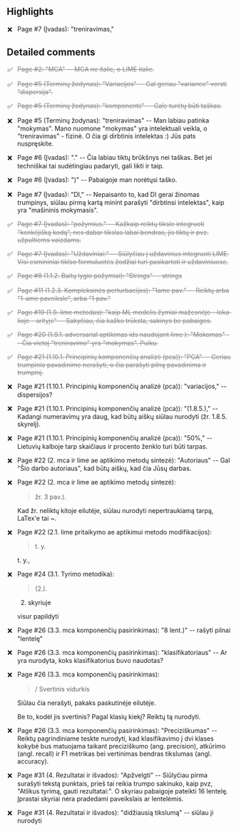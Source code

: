 
<style>
  input[type="checkbox"]::before {
  content: '❌';
  display: inline-block;
  width: 1em;
  height: 1em;
  margin-right: 0.5em;
}

input[type="checkbox"]:checked::before {
  content: '✅';
}

input[type="checkbox"] {
  appearance: none;
  -webkit-appearance: none;
  -moz-appearance: none;
  border: none;
  background: none;
  cursor: pointer;
}

p:has(input[type="checkbox"]:checked){
  text-decoration: line-through;
  color: gray;
}

</style>

## Highlights
 - [ ] Page #7 (Įvadas): "treniravimas,"


## Detailed comments
 - [x] Page #2: "MCA" -- MCA ne italic, o LIME italic.

 - [x] Page #5 (Terminų žodynas): "Variacijos" -- Gal geriau "variance" versti "dispersija". 

 - [x] Page #5 (Terminų žodynas): "komponentė" -- Gale turėtų būti taškas.

 - [ ] Page #5 (Terminų žodynas): "treniravimas" -- Man labiau patinka "mokymas". Mano nuomone "mokymas" yra intelektuali veikla, o "treniravimas" - fizinė. O čia gi dirbtinis intelektas :) Jūs pats nuspręskite.

 - [ ] Page #6 (Įvadas): "." -- Čia labiau tiktų brūkšnys nei taškas. Bet jei techniškai tai sudėtingiau padaryti, gali likti ir taip.

 - [ ] Page #6 (Įvadas): ")" -- Pabaigoje man norėtųsi taško.

 - [ ] Page #7 (Įvadas): "DI," -- Nepaisanto to, kad DI gerai žinomas trumpinys, siūlau pirmą kartą minint parašyti "dirbtinsi intelektas", kaip yra "mašininis mokymasis". 

 - [x] Page #7 (Įvadas): "požymius." -- Kažkaip reiktų tiksle integruoti "kenkėjišką kodą", nes dabar tikslas labai bendras, jis tiktų ir pvz. užpultiems vaizdams.

 - [x] Page #7 (Įvadas): "Uždaviniai:" -- Siūlyčiau į uždavinius integruoti LIME. Visi esmininiai tiklso formuluotės žodžiai turi pasikartoti ir uždaviniuose.

 - [x] Page #8 (1.1.2. Baitų lygio požymiai): "Strings" -- strings

 - [x] Page #11 (1.2.3. Kompleksinės perturbacijos): "1­ame pav." -- Reiktų arba "1-ame paveiksle", arba "1 pav."

 - [x] Page #19 (1.9. lime metodas): "kaip ML modelis žymiai mažesnėje – loka­ lioje – srityje" -- Sakyčiau, čia kažko trūksta, sakinys be pabaigos.

 - [x] Page #20 (1.9.1. adversarial aptikimas ids naudojant lime ): "Mokomas" -- Čia vietoj "treniravimo" yra "mokymas". Puiku.

 - [x] Page #21 (1.10.1. Principinių komponenčių analizė (pca)): "PCA" -- Geriau trumpinio pavadinime nerašyti, o čia parašyti pilną pavadinima ir trumpinį.

 - [ ] Page #21 (1.10.1. Principinių komponenčių analizė (pca)): "variacijos," -- dispersijos?

 - [ ] Page #21 (1.10.1. Principinių komponenčių analizė (pca)): "(1.8.5.)," -- Kadangi numeravimų yra daug, kad būtų aiškų siūlau nurodyti (žr. 1.8.5. skyrelį).

 - [ ] Page #21 (1.10.1. Principinių komponenčių analizė (pca)): "50%," -- Lietuvių kalboje tarp skaičiaus ir procento ženklo turi būti tarpas.

 - [ ] Page #22 (2. mca ir lime ae aptikimo metodų sintezė): "Autoriaus" -- Gal "Šio darbo autoriaus", kad būtų aiškų, kad čia Jūsų darbas.

 - [ ] Page #22 (2. mca ir lime ae aptikimo metodų sintezė):
   > žr. 3 pav.).

   Kad žr. neliktų kitoje eilutėje, siūlau nurodyti nepertraukiamą tarpą, LaTex'e tai ~.

 - [ ] Page #22 (2.1. lime pritaikymo ae aptikimui metodo modifikacijos):
   > t. y.

   t. y.,

 - [ ] Page #24 (3.1. Tyrimo metodika):
   > (2.).

   2. skyriuje

   visur papildyti

 - [ ] Page #26 (3.3. mca komponenčių pasirinkimas): "8 lent.)" -- rašyti pilnai "lentelę"

 - [ ] Page #26 (3.3. mca komponenčių pasirinkimas): "klasifikatoriaus" -- Ar yra nurodyta, koks klasifikatorius buvo naudotas?

 - [ ] Page #26 (3.3. mca komponenčių pasirinkimas):
   > / Svertinis vidurkis

   Siūlau čia nerašyti, pakaks paskutinėje eilutėje.

   Be to, kodėl jis svertinis? Pagal klasių kiekį? Reiktų tą nurodyti.

 - [ ] Page #26 (3.3. mca komponenčių pasirinkimas): "Preciziškumas" -- Reiktų pagrindiniame teskte nurodyti, kad klasifikavimo į dvi klases kokybė bus matuojama taikant preciziškumo (ang. precision), atkūrimo (angl. recall) ir F1 metrikas bei vertinimas bendras tikslumas (angl. accuracy).

 - [ ] Page #31 (4. Rezultatai ir išvados): "Apžvelgti" -- Siūlyčiau pirma surašyti tekstą punktais, prieš tai reikia trumpo sakinuko, kaip pvz, "Atlikus tyrimą, gauti rezultatai:". O skyriau pabaigoje pateikti 16 lentelę. Įprastai skyriai nėra pradedami paveikslais ar lentelėmis.

 - [ ] Page #31 (4. Rezultatai ir išvados): "didžiausią tikslumą" -- siūlau ji nurodyti

